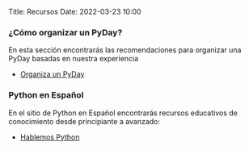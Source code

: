 Title: Recursos
Date: 2022-03-23 10:00



### ¿Cómo organizar un PyDay?

En esta sección encontrarás las recomendaciones para organizar una PyDay basadas en nuestra experiencia

* [Organiza un PyDay](/pages/como-organizar-una-pyday.html) 


### Python en Español

En el sitio de Python en Español encontrarás recursos educativos de conocimiento desde principiante a avanzado: 

* [Hablemos Python](https://hablemospython.dev) 



